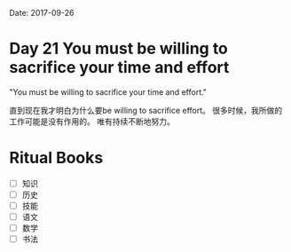 Date: 2017-09-26

# Day 21 You must be willing to sacrifice your time and effort

"You must be willing to sacrifice your time and effort."

直到现在我才明白为什么要be willing to sacrifice effort。
很多时候，我所做的工作可能是没有作用的。
唯有持续不断地努力。

# Ritual Books

- [ ] 知识
- [ ] 历史
- [ ] 技能
- [ ] 语文
- [ ] 数学
- [ ] 书法

